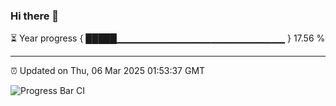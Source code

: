 ### Hi there 👋

⏳ Year progress { █████▁▁▁▁▁▁▁▁▁▁▁▁▁▁▁▁▁▁▁▁▁▁▁▁▁ } 17.56 %

---

⏰ Updated on Thu, 06 Mar 2025 01:53:37 GMT

![Progress Bar CI](https://github.com/DhruviPatel157/GitHub-Actions-Demo/workflows/Progress%20Bar%20CI/badge.svg)
